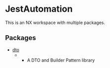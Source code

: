 

# JestAutomation

This is an NX workspace with multiple packages.


## Packages

* [dto](./packages/dto/)
  * - A DTO and Builder Pattern library